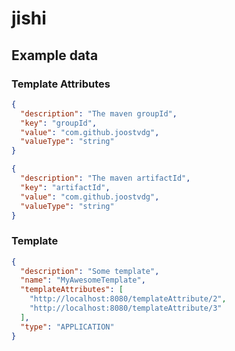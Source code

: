 # jishi

## Example data


### Template Attributes

```json
{
  "description": "The maven groupId",
  "key": "groupId",
  "value": "com.github.joostvdg",
  "valueType": "string"
}
```

```json
{
  "description": "The maven artifactId",
  "key": "artifactId",
  "value": "com.github.joostvdg",
  "valueType": "string"
}
```

### Template

```json
{
  "description": "Some template",
  "name": "MyAwesomeTemplate",
  "templateAttributes": [
    "http://localhost:8080/templateAttribute/2",
    "http://localhost:8080/templateAttribute/3"
  ],
  "type": "APPLICATION"
}
```
